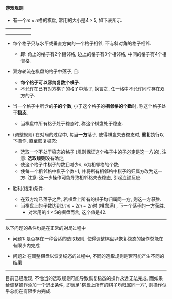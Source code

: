 #### 游戏规则

- 有一个$m\times n$格的棋盘, 常用的大小是$4\times5$, 如下表所示.

|      |      |      |      |      |
| :--: | ---- | ---- | ---- | ---- |
|      |      |      |      |      |
|      |      |      |      |      |
|      |      |      |      |      |

- 每个格子只与水平或垂直方向的一个格子相邻, 不与斜对角的格子相邻.
  - 即: 角上的格子有2个相邻格, 边上的格子有3个相邻格, 中间的格子有4个相邻格.
- 双方轮流在棋盘的格子中落子, 且:
  - **每个格子可以容纳复数个棋子**.
  - 不允许在已有对方棋子的格子中落子, 换言之, 任一格中不允许同时存在双方的子.

- 当一个格子中所含的**子的个数**, 小于这个格子的**相邻格的个数**时, 称这个格子处于**稳态**.
  - 当棋盘中所有格子处于稳态时, 称这个棋盘处于稳态.
- (调整规则) 在对局的过程中, 每当**一方**落子, 使得棋盘失去稳态时, **重复**执行以下操作, 直至恢复稳态:
  - 选取一个不处于稳态的格子 (规则保证这个格子中的子必定是这一方的), 注意: **选取规则**没有确定;
  - 使这个格子中棋子的数目减少$n$, $n$为相邻格的个数;
  - 使每一个相邻格中棋子个数$+1$, 并将所有相邻格中棋子的归属方改为这一方. 注意: 这一步操作可能导致相邻格失去稳态, 引起连锁反应.
- 胜利(结束)条件:
  - 在双方均已落子之后, 若棋盘上所有的棋子均归属同一方, 则这一方获胜.
  - 当棋盘上的子数达到$3mn-2m-2n$时 (棋盘满) , 下一个落子的一方获胜.
    - 对常用的$4\times5$的棋盘而言, 这个值是42.

---

以下问题的条件均是在正常的对局过程中

- 问题1: 是否存在一种合适的选取规则, 使得调整棋盘以恢复稳态的操作总能在有限步内完成

- 问题2: 在调整棋盘以恢复稳态的过程中, 不同的选取规则是否可能产生不同的结果

---

目前已经发现, 不恰当的选取规则可能导致恢复稳态的操作永远无法完成, 而如果给调整操作添加一个退出条件, 即满足"棋盘上所有的棋子均归属同一方", 则操作似乎总能在有限步内完成.

